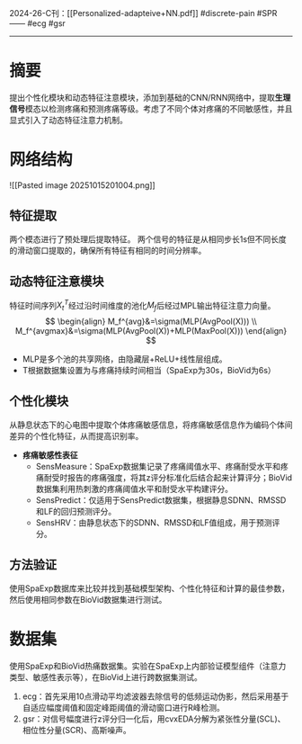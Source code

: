 2024-26-C刊：[[Personalized-adapteive+NN.pdf]]
#discrete-pain 
#SPR —— #ecg #gsr 

---------
# 摘要
提出个性化模块和动态特征注意模块，添加到基础的CNN/RNN网络中，提取**生理信号**模态以检测疼痛和预测疼痛等级。考虑了不同个体对疼痛的不同敏感性，并且显式引入了动态特征注意力机制。
# 网络结构
![[Pasted image 20251015201004.png]]
## 特征提取
两个模态进行了预处理后提取特征。
两个信号的特征是从相同步长1s但不同长度的滑动窗口提取的，确保所有特征有相同的时间分辨率。
## 动态特征注意模块
特征时间序列$X_t^T$经过沿时间维度的池化$M_f$后经过MPL输出特征注意力向量。
$$
\begin{align}
M_f^{avg}&=\sigma(MLP(AvgPool(X))) \\
M_f^{avgmax}&=\sigma(MLP(AvgPool(X))+MLP(MaxPool(X)))
\end{align}
$$
- MLP是多个池的共享网络，由隐藏层+ReLU+线性层组成。
- T根据数据集设置为与疼痛持续时间相当（SpaExp为30s，BioVid为6s）
## 个性化模块
从静息状态下的心电图中提取个体疼痛敏感信息，将疼痛敏感信息作为编码个体间差异的个性化特征，从而提高识别率。
- **疼痛敏感性表征**
	- SensMeasure：SpaExp数据集记录了疼痛阈值水平、疼痛耐受水平和疼痛耐受时报告的疼痛强度，将其z评分标准化后结合起来计算评分；BioVid数据集利用热刺激的疼痛阈值水平和耐受水平构建评分。
	- SensPredict：仅适用于SensPredict数据集，根据静息SDNN、RMSSD和LF的回归预测评分。
	- SensHRV：由静息状态下的SDNN、RMSSD和LF值组成，用于预测评分。
## 方法验证
使用SpaExp数据库来比较并找到基础模型架构、个性化特征和计算的最佳参数，然后使用相同参数在BioVid数据集进行测试。
# 数据集
使用SpaExp和BioVid热痛数据集。实验在SpaExp上内部验证模型组件（注意力类型、敏感性表示等），在BioVid上进行跨数据集测试。
1. ecg：首先采用10点滑动平均滤波器去除信号的低频运动伪影，然后采用基于自适应幅度阈值和固定峰距阈值的滑动窗口进行R峰检测。
2. gsr：对信号幅度进行z评分归一化后，用cvxEDA分解为紧张性分量(SCL)、相位性分量(SCR)、高斯噪声。
